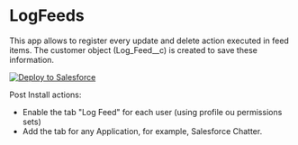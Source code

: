 # LogFeeds

This app allows to register every update and delete action executed in feed items. The customer object (Log_Feed__c) is created to save these information.

<a href="https://githubsfdeploy.herokuapp.com?owner=mgalvao2012&repo=LogFeeds&ref=master">
  <img alt="Deploy to Salesforce"
       src="https://raw.githubusercontent.com/afawcett/githubsfdeploy/master/deploy.png">
</a>


Post Install actions:
- Enable the tab "Log Feed" for each user (using profile ou permissions sets)
- Add the tab for any Application, for example, Salesforce Chatter.
